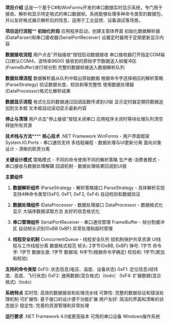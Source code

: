 ****项目介绍****
这是一个基于C#和WinForms开发的串口数据实时显示系统，专门用于接收、解析和显示特定格式的串口数据帧。系统能够处理多种命令类型的数据包，并以友好格式展示解析后的信息，适用于工业监控、设备调试等场景。

**项目运行流程****
**初始化阶段**
应用程序启动，创建主窗体界面
初始化数据解析器(DataParser)和串口接收器(SerialPortReceiver)
设置定时器用于定期更新显示内容

**数据接收流程**
用户点击"开始接收"按钮启动数据接收
串口接收器打开指定COM端口(默认COM4，波特率9600)
接收到的原始字节数据送入帧缓冲区(FrameBuffer)进行帧分割
完整的数据帧被送入数据解析队列

**数据处理流程**
数据解析器从队列中取出原始数据
根据命令字选择相应的解析策略(ParseStrategy)
验证数据长度、校验和等完整性
使用数据处理器(DataProcessor)格式化解析结果

**数据显示流程**
格式化后的数据通过回调函数传递到UI层
显示定时器定期将数据追加到文本框
文本框自动滚动显示最新内容

**停止与清理**
用户点击"停止接收"按钮关闭串口
应用程序关闭时等待处理队列清空
释放所有资源

**技术栈与方法******
**核心技术**
.NET Framework WinForms - 用户界面框架
System.IO.Ports - 串口通信支持
多线程编程 - 数据处理与UI更新分离
面向对象设计 - 清晰的职责分离

**关键设计模式**
策略模式 - 不同的命令使用不同的解析策略
生产者-消费者模式 - 串口接收与数据处理解耦
回调机制 - 数据处理结果回调到UI层

****主要组件****
1. **数据解析组件**
IParseStrategy - 解析策略接口
ParseStrategy - 具体解析实现
支持4种命令类型(0xF0, 0xF1, 0xF2, 0xF4)
自动校验和数据验证

2. **数据处理组件**
IDataProcessor - 数据处理接口
DataProcessor - 数据格式化显示
大端序数据读取方法
友好的信息格式化

3. **串口管理组件**
SerialPortReceiver - 串口通信管理
FrameBuffer - 帧分割缓冲区
自动帧头识别(0xBB 0xBF)
异常处理和超时管理

4. **线程安全机制**
ConcurrentQueue - 线程安全队列
锁机制保护共享资源
UI线程与工作线程分离
数据格式规范
帧头: 2字节(0xBB, 0xBF)
弹号: 1字节
命令字: 1字节
数据长度: 1字节
数据域: N字节(根据命令字确定)
校验和: 1字节(累加和校验)

****支持的命令类型****
0xF0: 状态信息(电压、温度、设备状态)
0xF1: 定位信息(经纬度、高度、飞行状态)
0xF2: 通用数据(混合格式)（todo）
0xF4: 扩展数据(混合格式)（todo）

****系统特点****
实时性: 高效的数据接收和处理流水线
可靠性: 完整的数据验证和错误处理机制
可扩展性: 基于接口的设计便于功能扩展
用户友好: 简洁的界面和清晰的状态提示
稳定性: 完善的资源管理和异常处理

****运行要求****
.NET Framework 4.0或更高版本
可用的串口设备
Windows操作系统
